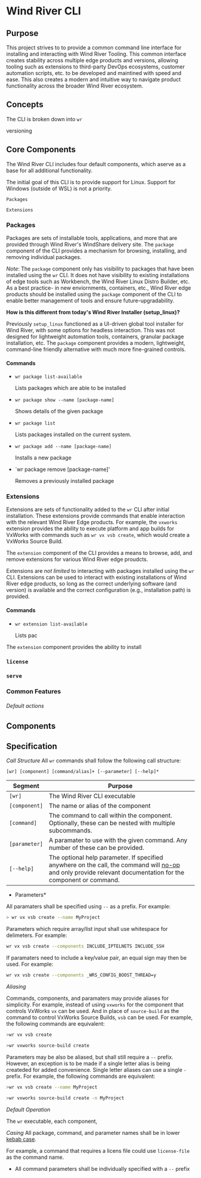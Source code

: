 # Wind River CLI

## Purpose

This project strives to to provide a common command line interface for installing and interacting with Wind River Tooling.  This common interface creates stability across multiple edge products and versions, allowing tooling such as extensions to third-party DevOps ecosystems, customer automation scripts, etc. to be developed and maintined with speed and ease. This also creates a modern and intuitive way to navigate product functionality across the broader Wind River ecosystem.

## Concepts

The CLI is broken down into 
`wr`


versioning

## Core Components

The Wind River CLI includes four default components, which aserve as a base for all additional functionality.

The initial goal of this CLI is to provide support for Linux.  Support for Windows (outside of WSL) is not a priority.

`Packages`

`Extensions`



### Packages

Packages are sets of installable tools, applications, and more that are provided through Wind River's WindShare delivery site.  The `package` component of the CLI provides a mechanism for browsing, installing, and removing individual packages.

*Note*: The `package` component only has visibility to packages that have been installed using the `wr` CLI.  It does not have visibility to existing installations of edge tools such as Workbench, the Wind River Linux Distro Builder, etc.  As a best practice-  in new enviornments, containers, etc., Wind River edge products should be installed using the `package` component of the CLI to enable better management of tools and ensure future-upgradability.

**How is this different from today's Wind River Installer (setup_linux)?**

Previously `setup_linux` functioned as a UI-driven global tool installer for Wind River, with some options for headless interaction.  This was not designed for lightweight automation tools, containers, granular package installation, etc. The `package` component provides a modern, lightweight, command-line friendly alternative with much more fine-grained controls.

#### Commands

- `wr package list-available`
  
  Lists packages which are able to be installed

- `wr package show --name [package-name]`

  Shows details of the given package

- `wr package list`
  
  Lists packages installed on the current system.

- `wr package add --name [package-name]`
  
  Installs a new package

- `wr package remove [package-name]'
  
  Removes a previously installed package


### Extensions

Extensions are sets of functionality added to the `wr` CLI after initial installation.  These extensions provide commands that enable interaction with the relevant Wind River Edge products. For example, the `vxworks` extension provides the ability to execute platform and app builds for VxWorks with commands such as `wr vx vsb create`, which would create a VxWorks Source Build.

The `extension` component of the CLI provides a means to browse, add, and remove extensions for various Wind River edge proudcts.

Extensions are *not limited* to interacting with packages installed using the `wr` CLI.  Extensions can be used to interact with existing installations of Wind River edge products, so long as the correct underlying software (and version) is available and the correct configuration (e.g., installation path) is provided.

#### Commands

- `wr extension list-available`
  
  Lists pac


The `extension` component provides the ability to install 

### `license`
### `serve`

### Common Features




###### Default actions



## Components

## Specification

*Call Structure*
All `wr` commands shall follow the following call structure:

```
[wr] [component] [command/alias]+ [--parameter] [--help]*
```

| Segment | Purpose |
| - | - |
| `[wr]` | The Wind River CLI executable | *required* |
| `[component]` | The name or alias of the component |
| `[command]` | The command to call within the component. Optionally, these can be nested with multiple subcommands. |
| `[parameter]` | A paramater to use with the given command. Any number of these can be provided. |
| `[--help]` | The optional help parameter.  If specified anywhere on the call, the command will [no-op](https://en.wikipedia.org/wiki/NOP_(code)) and only provide relevant documentation for the component or command.

* Parameters*

All paramaters shall be specified using `--` as a prefix. For example:

```bash
> wr vx vsb create --name MyProject
```

Parameters which require array/list input shall use whitespace for delimeters. For example:

```bash
wr vx vsb create --components INCLUDE_IPTELNETS INCLUDE_SSH
```

If paramaters need to include a key/value pair, an equal sign may then be used.  For example:

```bash
wr vx vsb create --components _WRS_CONFIG_BOOST_THREAD=y
```

*Aliasing*

Commands, components, and paramaters may provide aliases for simplicity.  For example, instead of using `vxworks` for the component that controls VxWorks `vx` can be used.  And in place of `source-build` as the command to control VxWorks Source Builds, `vsb` can be used.  For example, the following commands are equivalent:

```bash
>wr vx vsb create
```

```bash
>wr vxworks source-build create
```

Parameters may be also be aliased, but shall still require a `--` prefix.  However, an exception is to be made if a single letter alias is being createded for added convenience.  Single letter aliases can use a single `-` prefix.  For example, the following commands are equivalent:

```bash
>wr vx vsb create --name MyProject
```

```bash
>wr vxworks source-build create -n MyProject
```

*Default Operation*

The `wr` executable, each component, 


*Casing*
All package, command, and parameter names shall be in lower [kebab case](https://developer.mozilla.org/en-US/docs/Glossary/Kebab_case).

For example, a command that requires a licens file could use `license-file` as the command name.
  
- All command parameters shall be individually specified with a `--` prefix


